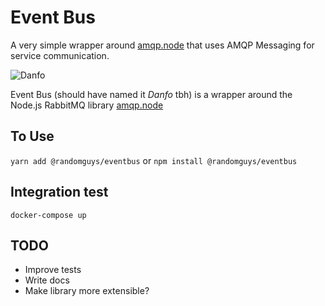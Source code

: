 # Event Bus

A very simple wrapper around [amqp.node](https://github.com/squaremo/amqp.node) that uses AMQP Messaging for service communication.

![Danfo](http://www.signalng.com/wp-content/uploads/danfo-conductor-main_1.jpg)

Event Bus (should have named it _Danfo_ tbh) is a wrapper around the Node.js RabbitMQ library [amqp.node](https://github.com/squaremo/amqp.node)

## To Use

`yarn add @randomguys/eventbus`
or
`npm install @randomguys/eventbus`

## Integration test

`docker-compose up`

## TODO

- Improve tests
- Write docs
- Make library more extensible?
